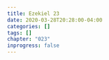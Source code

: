 ```yaml
---
title: Ezekiel 23
date: 2020-03-28T20:28:00-04:00
categories: []
tags: []
chapter: "023"
inprogress: false
---
```


